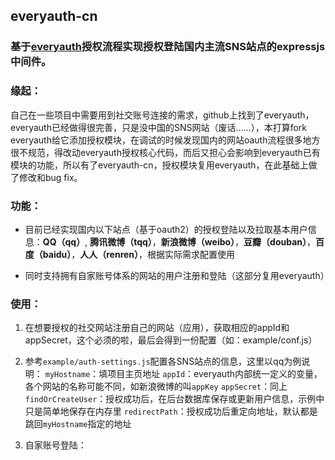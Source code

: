 ## everyauth-cn

### 基于[everyauth](https://github.com/bnoguchi/everyauth)授权流程实现授权登陆国内主流SNS站点的expressjs中间件。

### 缘起：

自己在一些项目中需要用到社交账号连接的需求，github上找到了everyauth，everyauth已经做得很完善，只是没中国的SNS网站（废话……），本打算fork everyauth给它添加授权模块，在调试的时候发现国内的网站oauth流程很多地方很不规范，得改动everyauth授权核心代码，而后又担心会影响到everyauth已有模块的功能，所以有了everyauth-cn，授权模块复用everyauth，在此基础上做了修改和bug fix。

### 功能：

- 目前已经实现国内以下站点（基于oauth2）的授权登陆以及拉取基本用户信息：**QQ（qq）**, **腾讯微博（tqq）**，**新浪微博（weibo）**，**豆瓣（douban）**，**百度（baidu）**，**人人（renren）**，根据实际需求配置使用

- 同时支持拥有自家账号体系的网站的用户注册和登陆（这部分复用everyauth）

### 使用：

1. 在想要授权的社交网站注册自己的网站（应用），获取相应的appId和appSecret，这个必须的啦，最后会得到一份配置（如：example/conf.js）

2. 参考`example/auth-settings.js`配置各SNS站点的信息，这里以qq为例说明：
  `myHostname`：填项目主页地址
  `appId`：everyauth内部统一定义的变量，各个网站的名称可能不同，如新浪微博的叫`appKey`
  `appSecret`：同上
  `findOrCreateUser`：授权成功后，在后台数据库保存或更新用户信息，示例中只是简单地保存在内存里
  `redirectPath`：授权成功后重定向地址，默认都是跳回`myHostname`指定的地址

3. 自家账号登陆：
